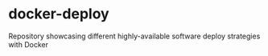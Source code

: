 # docker-deploy
Repository showcasing different highly-available software deploy strategies with Docker
